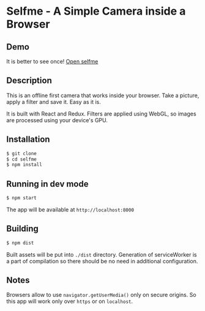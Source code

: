 # Selfme - A Simple Camera inside a Browser

## Demo

It is better to see once!
[Open selfme](https://sergeykhval.github.io/selfme/)

## Description

This is an offline first camera that works inside your browser.
Take a picture, apply a filter and save it. Easy as it is.

It is built with React and Redux.
Filters are applied using WebGL, so images are processed using your device's GPU.

## Installation
 
 ```bash
$ git clone
$ cd selfme
$ npm install
```

## Running in dev mode

```bash
$ npm start
```

The app will be available at `http://localhost:8000`

## Building

```bash
$ npm dist
```

Built assets will be put into `./dist` directory.
Generation of serviceWorker is a part of compilation so there should be no need in additional configuration.

## Notes

Browsers allow to use `navigator.getUserMedia()` only on secure origins. So this app will work only over `https` or on `localhost`.

